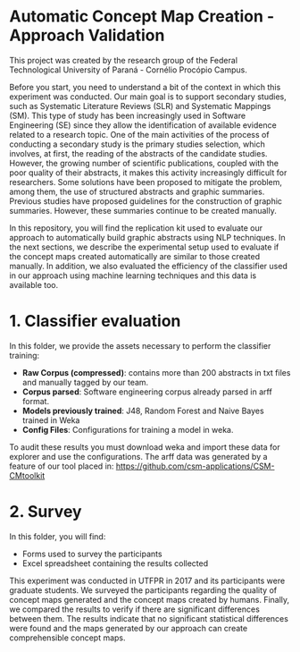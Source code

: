 # Automatic Concept Map Creation - Approach Validation

This project was created by the research group of the Federal Technological University of Paraná - Cornélio Procópio Campus.

Before you start, you need to understand a bit of the context in which this experiment was conducted. Our main goal is to support secondary studies, such as Systematic Literature Reviews (SLR) and Systematic Mappings (SM). This type of study has been increasingly used in Software Engineering (SE) since they allow the identification of available evidence related to a research topic. One of the main activities of the process of conducting a secondary study is the primary studies selection, which involves, at first, the reading of the abstracts of the candidate studies. However, the growing number of scientific publications, coupled with the poor quality of their abstracts, it makes this activity increasingly difficult for researchers. Some solutions have been proposed to mitigate the problem, among them, the use of structured abstracts and graphic summaries. Previous studies have proposed guidelines for the construction of graphic summaries. However, these summaries continue to be created manually.

In this repository, you will find the replication kit used to evaluate our approach to automatically build graphic abstracts using NLP techniques. In the next sections, we describe the experimental setup used to evaluate if the concept maps created automatically are similar to those created manually. In addition, we also evaluated the efficiency of the classifier used in our approach using machine learning techniques and this data is available too.


# 1. Classifier evaluation

In this folder, we provide the assets necessary to perform the classifier training:

- **Raw Corpus (compressed)**: contains more than 200 abstracts in txt files and manually tagged by our team.
- **Corpus parsed**: Software engineering corpus already parsed in arff format.
- **Models previously trained**: J48, Random Forest and Naive Bayes trained in Weka
- **Config Files**: Configurations for training a model in weka. 

To audit these results you must download weka and import these data for explorer and use the configurations. The arff data was generated by a feature of our tool placed in:
https://github.com/csm-applications/CSM-CMtoolkit


# 2. Survey

In this folder, you will find:
- Forms used to survey the participants
- Excel spreadsheet containing the results collected

This experiment was conducted in UTFPR in 2017 and its participants were graduate students. We surveyed the participants regarding the quality of concept maps generated and the concept maps created by humans. Finally, we compared the results to verify if there are significant differences between them. The results indicate that no significant statistical differences were found and the maps generated by our approach can create comprehensible concept maps.

